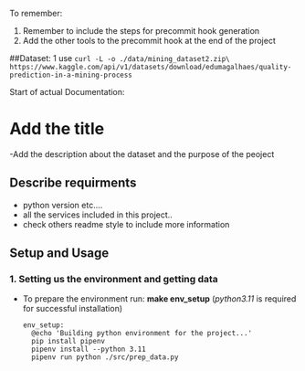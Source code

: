 To remember:
1. Remember to include the steps for precommit hook generation
2. Add the other tools to the precommit hook at the end of the project


##Dataset:
1 use `curl -L -o ./data/mining_dataset2.zip\
  https://www.kaggle.com/api/v1/datasets/download/edumagalhaes/quality-prediction-in-a-mining-process`


Start of actual Documentation:
# Add the title
-Add the description about the dataset and the purpose of the peoject

## Describe requirments
- python version etc....
- all the services included in this project..
- check others readme style to include more information

## Setup and Usage
### 1. Setting us the environment and getting data
- To prepare the environment run: __make env_setup__ (_python3.11_ is required for successful installation)
  ```
  env_setup:
	@echo 'Building python environment for the project...'
	pip install pipenv
	pipenv install --python 3.11
	pipenv run python ./src/prep_data.py
  ```
